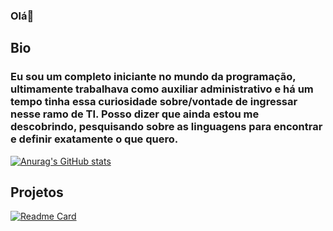 ### Olá👋

## Bio

### Eu sou um completo iniciante no mundo da programação, ultimamente trabalhava como auxiliar administrativo e há um tempo tinha essa curiosidade sobre/vontade de ingressar nesse ramo de TI. Posso dizer que ainda estou me descobrindo, pesquisando sobre as linguagens para encontrar e definir exatamente o que quero. 


[![Anurag's GitHub stats](https://github-readme-stats.vercel.app/api?username=GlyfitonDev&theme=radical)](https://github.com/anuraghazra/github-readme-stats)


## Projetos 

[![Readme Card](https://github-readme-stats.vercel.app/api/pin/?username=GlyfitonDev&repo=Glyfitongit.github.io
)](https://github.com/anuraghazra/github-readme-stats)


